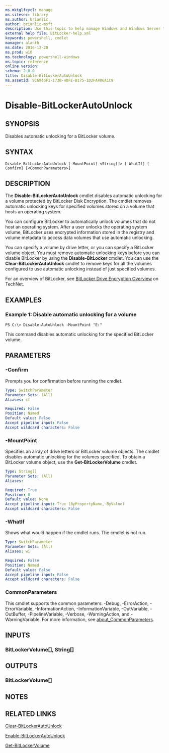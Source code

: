 ```yaml
---
ms.mktglfcycl: manage
ms.sitesec: library
ms.author: brianlic
author: brianlic-msft
description: Use this topic to help manage Windows and Windows Server technologies with Windows PowerShell.
external help file: BitLocker-help.xml
keywords: powershell, cmdlet
manager: alanth
ms.date: 2016-12-20
ms.prod: w10
ms.technology: powershell-windows
ms.topic: reference
online version: 
schema: 2.0.0
title: Disable-BitLockerAutoUnlock
ms.assetid: 9C6846F1-173B-4DFE-B175-1D2FA486A1C9
---
```


# Disable-BitLockerAutoUnlock

## SYNOPSIS
Disables automatic unlocking for a BitLocker volume.

## SYNTAX

```
Disable-BitLockerAutoUnlock [-MountPoint] <String[]> [-WhatIf] [-Confirm] [<CommonParameters>]
```

## DESCRIPTION
The **Disable-BitLockerAutoUnlock** cmdlet disables automatic unlocking for a volume protected by BitLocker Disk Encryption.
The cmdlet removes automatic unlocking keys for specified volumes stored on a volume that hosts an operating system.

You can configure BitLocker to automatically unlock volumes that do not host an operating system.
After a user unlocks the operating system volume, BitLocker uses encrypted information stored in the registry and volume metadata to access data volumes that use automatic unlocking.

You can specify a volume by drive letter, or you can specify a BitLocker volume object.
You must remove automatic unlocking keys before you can disable BitLocker by using the **Disable-BitLocker** cmdlet.
You can use the **Clear-BitLockerAutoUnlock** cmdlet to remove keys for all the volumes configured to use automatic unlocking instead of just specified volumes.

For an overview of BitLocker, see [BitLocker Drive Encryption Overview](http://technet.microsoft.com/en-us/library/cc732774.aspx) on TechNet.

## EXAMPLES

### Example 1: Disable automatic unlocking for a volume
```
PS C:\> Disable-AutoUnlock -MountPoint "E:"
```

This command disables automatic unlocking for the specified BitLocker volume.

## PARAMETERS

### -Confirm
Prompts you for confirmation before running the cmdlet.

```yaml
Type: SwitchParameter
Parameter Sets: (All)
Aliases: cf

Required: False
Position: Named
Default value: False
Accept pipeline input: False
Accept wildcard characters: False
```

### -MountPoint
Specifies an array of drive letters or BitLocker volume objects.
The cmdlet disables automatic unlocking for the volumes specified.
To obtain a BitLocker volume object, use the **Get-BitLockerVolume** cmdlet.

```yaml
Type: String[]
Parameter Sets: (All)
Aliases: 

Required: True
Position: 0
Default value: None
Accept pipeline input: True (ByPropertyName, ByValue)
Accept wildcard characters: False
```

### -WhatIf
Shows what would happen if the cmdlet runs.
The cmdlet is not run.

```yaml
Type: SwitchParameter
Parameter Sets: (All)
Aliases: wi

Required: False
Position: Named
Default value: False
Accept pipeline input: False
Accept wildcard characters: False
```

### CommonParameters
This cmdlet supports the common parameters: -Debug, -ErrorAction, -ErrorVariable, -InformationAction, -InformationVariable, -OutVariable, -OutBuffer, -PipelineVariable, -Verbose, -WarningAction, and -WarningVariable. For more information, see [about_CommonParameters](http://go.microsoft.com/fwlink/?LinkID=113216).

## INPUTS

### BitLockerVolume[], String[]

## OUTPUTS

### BitLockerVolume[]

## NOTES

## RELATED LINKS

[Clear-BitLockerAutoUnlock](./Clear-BitLockerAutoUnlock.md)

[Enable-BitLockerAutoUnlock](./Enable-BitLockerAutoUnlock.md)

[Get-BitLockerVolume](./Get-BitLockerVolume.md)

